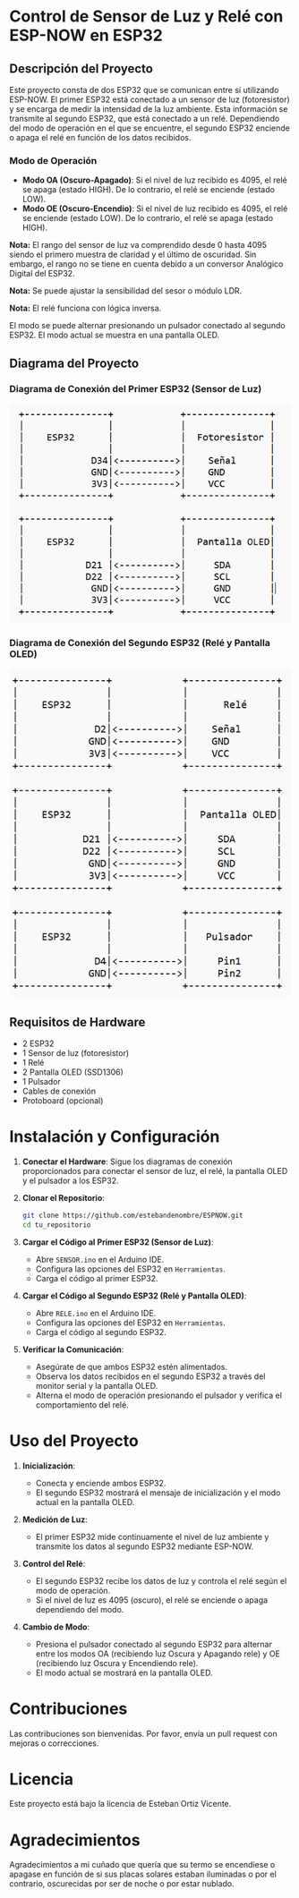# Control de Sensor de Luz y Relé con ESP-NOW en ESP32

## Descripción del Proyecto

Este proyecto consta de dos ESP32 que se comunican entre sí utilizando ESP-NOW. El primer ESP32 está conectado a un sensor de luz (fotoresistor) y se encarga de medir la intensidad de la luz ambiente. Esta información se transmite al segundo ESP32, que está conectado a un relé. Dependiendo del modo de operación en el que se encuentre, el segundo ESP32 enciende o apaga el relé en función de los datos recibidos.

### Modo de Operación

- **Modo OA (Oscuro-Apagado)**: Si el nivel de luz recibido es 4095, el relé se apaga (estado HIGH). De lo contrario, el relé se enciende (estado LOW).
- **Modo OE (Oscuro-Encendio)**: Si el nivel de luz recibido es 4095, el relé se enciende (estado LOW). De lo contrario, el relé se apaga (estado HIGH).

**Nota:** El rango del sensor de luz va comprendido desde 0 hasta 4095 siendo el primero muestra de claridad y el último de oscuridad. Sin embargo, el rango no se tiene en cuenta debido a un conversor Analógico Digital del ESP32. 

**Nota:** Se puede ajustar la sensibilidad del sesor o módulo LDR. 

**Nota:** El relé funciona con lógica inversa.

El modo se puede alternar presionando un pulsador conectado al segundo ESP32. El modo actual se muestra en una pantalla OLED.

## Diagrama del Proyecto

### Diagrama de Conexión del Primer ESP32 (Sensor de Luz)

![](diagrama_conexion_primer_ESP.png)


### Diagrama de Conexión del Segundo ESP32 (Relé y Pantalla OLED)


![](diagrama_conexion_segundo_ESP.png)

## Requisitos de Hardware
- 2 ESP32
- 1 Sensor de luz (fotoresistor)
- 1 Relé
- 2 Pantalla OLED (SSD1306)
- 1 Pulsador
- Cables de conexión
- Protoboard (opcional)

# Instalación y Configuración

1. **Conectar el Hardware**: Sigue los diagramas de conexión proporcionados para conectar el sensor de luz, el relé, la pantalla OLED y el pulsador a los ESP32.
   
2. **Clonar el Repositorio**:

    ```sh
    git clone https://github.com/estebandenombre/ESPNOW.git
    cd tu_repositorio
    ```

3. **Cargar el Código al Primer ESP32 (Sensor de Luz)**:
   - Abre `SENSOR.ino` en el Arduino IDE.
   - Configura las opciones del ESP32 en `Herramientas`.
   - Carga el código al primer ESP32.

4. **Cargar el Código al Segundo ESP32 (Relé y Pantalla OLED)**:
   - Abre `RELE.ino` en el Arduino IDE.
   - Configura las opciones del ESP32 en `Herramientas`.
   - Carga el código al segundo ESP32.

5. **Verificar la Comunicación**:
   - Asegúrate de que ambos ESP32 estén alimentados.
   - Observa los datos recibidos en el segundo ESP32 a través del monitor serial y la pantalla OLED.
   - Alterna el modo de operación presionando el pulsador y verifica el comportamiento del relé.

# Uso del Proyecto

1. **Inicialización**:
   - Conecta y enciende ambos ESP32.
   - El segundo ESP32 mostrará el mensaje de inicialización y el modo actual en la pantalla OLED.

2. **Medición de Luz**:
   - El primer ESP32 mide continuamente el nivel de luz ambiente y transmite los datos al segundo ESP32 mediante ESP-NOW.

3. **Control del Relé**:
   - El segundo ESP32 recibe los datos de luz y controla el relé según el modo de operación.
   - Si el nivel de luz es 4095 (oscuro), el relé se enciende o apaga dependiendo del modo.

4. **Cambio de Modo**:
   - Presiona el pulsador conectado al segundo ESP32 para alternar entre los modos OA (recibiendo luz Oscura y Apagando rele) y OE (recibiendo luz Oscura y Encendiendo rele).
   - El modo actual se mostrará en la pantalla OLED.

# Contribuciones

Las contribuciones son bienvenidas. Por favor, envía un pull request con mejoras o correcciones.

# Licencia

Este proyecto está bajo la licencia de Esteban Ortiz Vicente. 

# Agradecimientos

Agradecimientos a mi cuñado que quería que su termo se encendiese o apagase en función de si sus placas solares estaban iluminadas o por el contrario, oscurecidas  por ser de noche o por estar nublado. 


